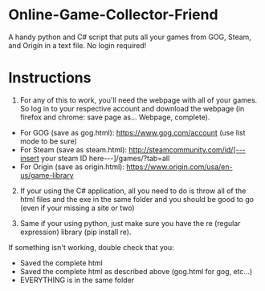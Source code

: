 # Online-Game-Collector-Friend
A handy python and C# script that puts all your games from GOG, Steam, and Origin in a text file.
No login required!

# Instructions
1. For any of this to work, you'll need the webpage with all of your games. So log in to your respective account and download the webpage (in firefox and chrome: save page as... Webpage, complete).
- For GOG (save as gog.html): https://www.gog.com/account (use list mode to be sure)
- For Steam (save as steam.html): http://steamcommunity.com/id/[---insert your steam ID here---]/games/?tab=all
- For Origin (save as origin.html): https://www.origin.com/usa/en-us/game-library

2. If your using the C# application, all you need to do is throw all of the html files and the exe in the same folder and you should be good to go (even if your missing a site or two)

3. Same if your using python, just make sure you have the re (regular expression) library (pip install re). 

If something isn't working, double check that you:
- Saved the complete html
- Saved the complete html as described above (gog.html for gog, etc...)
- EVERYTHING is in the same folder
